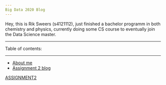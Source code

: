 ```yaml
---
Big Data 2020 Blog
---
```


Hey, this is Rik Sweers (s4121112), just finished a bachelor programm in both chemistry and physics, currently doing some CS course to eventually join the Data Science master.

___
Table of contents:
___

* [About me](something.md)
* [Assignment 2 blog](assignment2.md)

[ASSIGNMENT2][A2]

[A2]: ASSIGNMENT2.html "ASSIGNMENT2"
